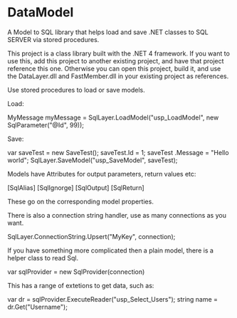 DataModel
=========

A Model to SQL library that helps load and save .NET classes to SQL SERVER via stored procedures.


This project is a class library built with the .NET 4 framework.
If you want to use this, add this project to another existing project, and have that project reference this one.
Otherwise you can open this project, build it, and use the DataLayer.dll and FastMember.dll in your existing project as references.


Use stored procedures to load or save models.

Load:

MyMessage myMessage = SqlLayer.LoadModel<MyMessage>("usp_LoadModel", new SqlParameter("@Id", 99));

Save:

var saveTest = new SaveTest();
saveTest.Id = 1;
saveTest .Message = "Hello world";
SqlLayer.SaveModel<SaveTest>("usp_SaveModel", saveTest);


Models have Attributes for output parameters, return values etc:

[SqlAlias]
[SqlIgnorge]
[SqlOutput]
[SqlReturn]

These go on the corresponding model properties.


There is also a connection string handler, use as many connections as you want.

SqlLayer.ConnectionString.Upsert("MyKey", connection);


If you have something more complicated then a plain model, there is a helper class to read Sql.

var sqlProvider = new SqlProvider(connection)

This has a range of extetions to get data, such as:

var dr = sqlProvider.ExecuteReader("usp_Select_Users");
string name = dr.Get<string>("Username");
